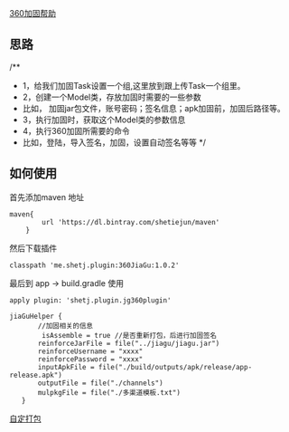 [360加固帮助](help.md)
## 思路
/**
 * 1，给我们加固Task设置一个组,这里放到跟上传Task一个组里。
 * 2，创建一个Model类，存放加固时需要的一些参数
 *    比如， 加固jar包文件，账号密码；签名信息；apk加固前，加固后路径等。
 * 3，执行加固时，获取这个Model类的参数信息
 * 4，执行360加固所需要的命令
 * 比如，登陆，导入签名，加固，设置自动签名等等
 */

## 如何使用
首先添加maven 地址
```
maven{
        url 'https://dl.bintray.com/shetiejun/maven'
    }
```

然后下载插件
```
classpath 'me.shetj.plugin:360JiaGu:1.0.2'
```

最后到 app -> build.gradle 使用 

```
apply plugin: 'shetj.plugin.jg360plugin'
```

```
jiaGuHelper {
       //加固相关的信息
        isAssemble = true //是否重新打包，后进行加固签名
       reinforceJarFile = file("../jiagu/jiagu.jar")
       reinforceUsername = "xxxx"
       reinforcePassword = "xxxx"
       inputApkFile = file("./build/outputs/apk/release/app-release.apk")
       outputFile = file("./channels")
       mulpkgFile = file("./多渠道模板.txt")
   }

```



[自定打包](https://blog.csdn.net/weixin_30693183/article/details/99516981?utm_medium=distribute.pc_relevant.none-task-blog-searchFromBaidu-5.control&depth_1-utm_source=distribute.pc_relevant.none-task-blog-searchFromBaidu-5.control)